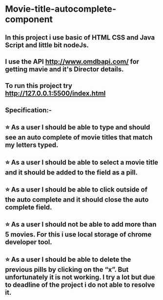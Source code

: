 # Movie-title-autocomplete-component

In this project i use basic of HTML CSS and Java Script and little bit nodeJs.
-
I use the API http://www.omdbapi.com/ for getting mavie and it's Director details.
-
To run this project try http://127.0.0.1:5500/index.html
-
## Specification:-
⭐ As a user I should be able to type and should see an auto complete of movie titles that match my letters typed.
-
⭐ As a user I should be able to select a movie title and it should be added to the field as a pill.
-
⭐ As a user I should be able to click outside of the auto complete and it should close the auto complete field.
-
⭐ As a user I should not be able to add more than 5 movies. For this i use local storage of chrome developer tool.
-
⭐ As a user I should be able to delete the previous pills by clicking on the “x”. But unfortunately it is not working. 
   I try a lot but due to deadline of the project i do not able to resolve it.
   -
